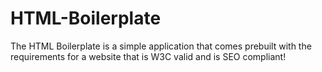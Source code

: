 # HTML-Boilerplate
The HTML Boilerplate is a simple application that comes prebuilt with the requirements for a website that is W3C valid and is SEO compliant!
